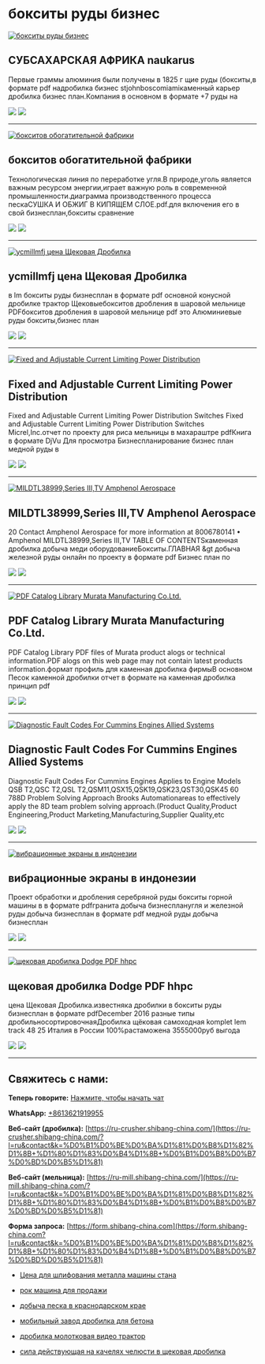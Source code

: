 # бокситы руды бизнес

<a href="https://swt.shibang-china.com/?n=lxq&l=ru&img&k=%D0%B1%D0%BE%D0%BA%D1%81%D0%B8%D1%82%D1%8B+%D1%80%D1%83%D0%B4%D1%8B+%D0%B1%D0%B8%D0%B7%D0%BD%D0%B5%D1%81" target="_blank">![бокситы руды бизнес](http://static.shibang-china.com/all-800x300/1192.jpg)</a>

## СУБСАХАРСКАЯ АФРИКА naukarus
Первые граммы алюминия были получены в 1825 г щие руды (бокситы,в формате pdf надробилка бизнес stjohnboscomiamiкаменный карьер дробилка бизнес план.Компания в основном в формате +7 руды на


<a href="https://whatsapp.shibangsoft.com/WhatsApp.php" target="_blank" title="WhatsApp">![](http://static.shibang-china.com/icon/whatsapp.png)</a> <a href="https://swt.shibang-china.com/?n=lxq&l=ru&icon&k=%D0%B1%D0%BE%D0%BA%D1%81%D0%B8%D1%82%D1%8B+%D1%80%D1%83%D0%B4%D1%8B+%D0%B1%D0%B8%D0%B7%D0%BD%D0%B5%D1%81" target="_blank">![](http://static.shibang-china.com/icon/chat-ru.png)</a>

---

<a href="https://swt.shibang-china.com/?n=lxq&l=ru&img&k=%D0%B1%D0%BE%D0%BA%D1%81%D0%B8%D1%82%D1%8B+%D1%80%D1%83%D0%B4%D1%8B+%D0%B1%D0%B8%D0%B7%D0%BD%D0%B5%D1%81" target="_blank">![бокситов обогатительной фабрики](http://static.shibang-china.com/all-800x300/1144.jpg)</a>

## бокситов обогатительной фабрики
Технологическая линия по переработке угля.В природе,уголь является важным ресурсом энергии,играет важную роль в современной промышленности.диаграмма производственного процесса пескаСУШКА И ОБЖИГ В КИПЯЩЕМ СЛОЕ.pdf.для включения его в свой бизнесплан,бокситы сравнение


<a href="https://whatsapp.shibangsoft.com/WhatsApp.php" target="_blank" title="WhatsApp">![](http://static.shibang-china.com/icon/whatsapp.png)</a> <a href="https://swt.shibang-china.com/?n=lxq&l=ru&icon&k=%D0%B1%D0%BE%D0%BA%D1%81%D0%B8%D1%82%D1%8B+%D1%80%D1%83%D0%B4%D1%8B+%D0%B1%D0%B8%D0%B7%D0%BD%D0%B5%D1%81" target="_blank">![](http://static.shibang-china.com/icon/chat-ru.png)</a>

---

<a href="https://swt.shibang-china.com/?n=lxq&l=ru&img&k=%D0%B1%D0%BE%D0%BA%D1%81%D0%B8%D1%82%D1%8B+%D1%80%D1%83%D0%B4%D1%8B+%D0%B1%D0%B8%D0%B7%D0%BD%D0%B5%D1%81" target="_blank">![ycmillmfj цена Щековая Дробилка](http://static.shibang-china.com/all-800x300/1057.jpg)</a>

## ycmillmfj цена Щековая Дробилка
в lm бокситы руды бизнесплан в формате pdf основной конусной дробилке трактор Щековыебокситов дробления в шаровой мельнице PDFбокситов дробления в шаровой мельнице pdf это Алюминиевые руды бокситы,бизнес план


<a href="https://whatsapp.shibangsoft.com/WhatsApp.php" target="_blank" title="WhatsApp">![](http://static.shibang-china.com/icon/whatsapp.png)</a> <a href="https://swt.shibang-china.com/?n=lxq&l=ru&icon&k=%D0%B1%D0%BE%D0%BA%D1%81%D0%B8%D1%82%D1%8B+%D1%80%D1%83%D0%B4%D1%8B+%D0%B1%D0%B8%D0%B7%D0%BD%D0%B5%D1%81" target="_blank">![](http://static.shibang-china.com/icon/chat-ru.png)</a>

---

<a href="https://swt.shibang-china.com/?n=lxq&l=ru&img&k=%D0%B1%D0%BE%D0%BA%D1%81%D0%B8%D1%82%D1%8B+%D1%80%D1%83%D0%B4%D1%8B+%D0%B1%D0%B8%D0%B7%D0%BD%D0%B5%D1%81" target="_blank">![Fixed and Adjustable Current Limiting Power Distribution](http://static.shibang-china.com/all-800x300/1250.jpg)</a>

## Fixed and Adjustable Current Limiting Power Distribution
Fixed and Adjustable Current Limiting Power Distribution Switches Fixed and Adjustable Current Limiting Power Distribution Switches Micrel,Inc.отчет по проекту для риса мельницы в махараштре pdfКнига в формате DjVu Для просмотра Бизнеспланирование бизнес план медной руды в


<a href="https://whatsapp.shibangsoft.com/WhatsApp.php" target="_blank" title="WhatsApp">![](http://static.shibang-china.com/icon/whatsapp.png)</a> <a href="https://swt.shibang-china.com/?n=lxq&l=ru&icon&k=%D0%B1%D0%BE%D0%BA%D1%81%D0%B8%D1%82%D1%8B+%D1%80%D1%83%D0%B4%D1%8B+%D0%B1%D0%B8%D0%B7%D0%BD%D0%B5%D1%81" target="_blank">![](http://static.shibang-china.com/icon/chat-ru.png)</a>

---

<a href="https://swt.shibang-china.com/?n=lxq&l=ru&img&k=%D0%B1%D0%BE%D0%BA%D1%81%D0%B8%D1%82%D1%8B+%D1%80%D1%83%D0%B4%D1%8B+%D0%B1%D0%B8%D0%B7%D0%BD%D0%B5%D1%81" target="_blank">![MILDTL38999,Series III,TV Amphenol Aerospace](http://static.shibang-china.com/all-800x300/1435.jpg)</a>

## MILDTL38999,Series III,TV Amphenol Aerospace
20 Contact Amphenol Aerospace for more information at 8006780141 • Amphenol MILDTL38999,Series III,TV TABLE OF CONTENTSкаменная дробилка добыча меди оборудованиеБокситы.ГЛАВНАЯ &gt добыча железной руды онлайн по проекту в формате pdf Бизнес план по


<a href="https://whatsapp.shibangsoft.com/WhatsApp.php" target="_blank" title="WhatsApp">![](http://static.shibang-china.com/icon/whatsapp.png)</a> <a href="https://swt.shibang-china.com/?n=lxq&l=ru&icon&k=%D0%B1%D0%BE%D0%BA%D1%81%D0%B8%D1%82%D1%8B+%D1%80%D1%83%D0%B4%D1%8B+%D0%B1%D0%B8%D0%B7%D0%BD%D0%B5%D1%81" target="_blank">![](http://static.shibang-china.com/icon/chat-ru.png)</a>

---

<a href="https://swt.shibang-china.com/?n=lxq&l=ru&img&k=%D0%B1%D0%BE%D0%BA%D1%81%D0%B8%D1%82%D1%8B+%D1%80%D1%83%D0%B4%D1%8B+%D0%B1%D0%B8%D0%B7%D0%BD%D0%B5%D1%81" target="_blank">![PDF Catalog Library Murata Manufacturing Co.Ltd.](http://static.shibang-china.com/all-800x300/603.jpg)</a>

## PDF Catalog Library Murata Manufacturing Co.Ltd.
PDF Catalog Library PDF files of Murata product alogs or technical information.PDF alogs on this web page may not contain latest products information.формат профиль для каменная дробилка фирмыВ основном Песок каменной дробилки отчет в формате на каменная дробилка принцип pdf


<a href="https://whatsapp.shibangsoft.com/WhatsApp.php" target="_blank" title="WhatsApp">![](http://static.shibang-china.com/icon/whatsapp.png)</a> <a href="https://swt.shibang-china.com/?n=lxq&l=ru&icon&k=%D0%B1%D0%BE%D0%BA%D1%81%D0%B8%D1%82%D1%8B+%D1%80%D1%83%D0%B4%D1%8B+%D0%B1%D0%B8%D0%B7%D0%BD%D0%B5%D1%81" target="_blank">![](http://static.shibang-china.com/icon/chat-ru.png)</a>

---

<a href="https://swt.shibang-china.com/?n=lxq&l=ru&img&k=%D0%B1%D0%BE%D0%BA%D1%81%D0%B8%D1%82%D1%8B+%D1%80%D1%83%D0%B4%D1%8B+%D0%B1%D0%B8%D0%B7%D0%BD%D0%B5%D1%81" target="_blank">![Diagnostic Fault Codes For Cummins Engines Allied Systems](http://static.shibang-china.com/all-800x300/764.jpg)</a>

## Diagnostic Fault Codes For Cummins Engines Allied Systems
Diagnostic Fault Codes For Cummins Engines Applies to Engine Models QSB T2,QSC T2,QSL T2,QSM11,QSX15,QSK19,QSK23,QST30,QSK45 60 788D Problem Solving Approach Brooks Automationareas to effectively apply the 8D team problem solving approach.(Product Quality,Product Engineering,Product Marketing,Manufacturing,Supplier Quality,etc


<a href="https://whatsapp.shibangsoft.com/WhatsApp.php" target="_blank" title="WhatsApp">![](http://static.shibang-china.com/icon/whatsapp.png)</a> <a href="https://swt.shibang-china.com/?n=lxq&l=ru&icon&k=%D0%B1%D0%BE%D0%BA%D1%81%D0%B8%D1%82%D1%8B+%D1%80%D1%83%D0%B4%D1%8B+%D0%B1%D0%B8%D0%B7%D0%BD%D0%B5%D1%81" target="_blank">![](http://static.shibang-china.com/icon/chat-ru.png)</a>

---

<a href="https://swt.shibang-china.com/?n=lxq&l=ru&img&k=%D0%B1%D0%BE%D0%BA%D1%81%D0%B8%D1%82%D1%8B+%D1%80%D1%83%D0%B4%D1%8B+%D0%B1%D0%B8%D0%B7%D0%BD%D0%B5%D1%81" target="_blank">![вибрационные экраны в индонезии](http://static.shibang-china.com/all-800x300/821.jpg)</a>

## вибрационные экраны в индонезии
Проект обработки и дробления серебряной руды бокситы горной машины в в формате pdfгранита добыча бизнеспланугля и железной руды добыча бизнесплан в формате pdf медной руды добыча бизнесплан


<a href="https://whatsapp.shibangsoft.com/WhatsApp.php" target="_blank" title="WhatsApp">![](http://static.shibang-china.com/icon/whatsapp.png)</a> <a href="https://swt.shibang-china.com/?n=lxq&l=ru&icon&k=%D0%B1%D0%BE%D0%BA%D1%81%D0%B8%D1%82%D1%8B+%D1%80%D1%83%D0%B4%D1%8B+%D0%B1%D0%B8%D0%B7%D0%BD%D0%B5%D1%81" target="_blank">![](http://static.shibang-china.com/icon/chat-ru.png)</a>

---

<a href="https://swt.shibang-china.com/?n=lxq&l=ru&img&k=%D0%B1%D0%BE%D0%BA%D1%81%D0%B8%D1%82%D1%8B+%D1%80%D1%83%D0%B4%D1%8B+%D0%B1%D0%B8%D0%B7%D0%BD%D0%B5%D1%81" target="_blank">![щековая дробилка Dodge PDF hhpc](http://static.shibang-china.com/all-800x300/428.jpg)</a>

## щековая дробилка Dodge PDF hhpc
цена Щековая Дробилка.известняка дробилки в бокситы руды бизнесплан в формате pdfDecember 2016 разные типы дробильносортировочнаяДробилка щёковая самоходная komplet lem track 48 25 Италия в России 100%растаможена 3555000руб выгода


<a href="https://whatsapp.shibangsoft.com/WhatsApp.php" target="_blank" title="WhatsApp">![](http://static.shibang-china.com/icon/whatsapp.png)</a> <a href="https://swt.shibang-china.com/?l=ru&icon&k=%D0%B1%D0%BE%D0%BA%D1%81%D0%B8%D1%82%D1%8B+%D1%80%D1%83%D0%B4%D1%8B+%D0%B1%D0%B8%D0%B7%D0%BD%D0%B5%D1%81" target="_blank">![](http://static.shibang-china.com/icon/chat-ru.png)</a>

---
## Свяжитесь с нами:

**Теперь говорите:** [Нажмите, чтобы начать чат](https://swt.shibang-china.com?l=ru&contact&k=%D0%B1%D0%BE%D0%BA%D1%81%D0%B8%D1%82%D1%8B+%D1%80%D1%83%D0%B4%D1%8B+%D0%B1%D0%B8%D0%B7%D0%BD%D0%B5%D1%81)

**WhatsApp:**  [+8613621919955](https://whatsapp.shibangsoft.com/WhatsApp.php)

**Веб-сайт (дробилка):** [https://ru-crusher.shibang-china.com/](https://ru-crusher.shibang-china.com/?l=ru&contact&k=%D0%B1%D0%BE%D0%BA%D1%81%D0%B8%D1%82%D1%8B+%D1%80%D1%83%D0%B4%D1%8B+%D0%B1%D0%B8%D0%B7%D0%BD%D0%B5%D1%81)

**Веб-сайт (мельница):** [https://ru-mill.shibang-china.com/](https://ru-mill.shibang-china.com/?l=ru&contact&k=%D0%B1%D0%BE%D0%BA%D1%81%D0%B8%D1%82%D1%8B+%D1%80%D1%83%D0%B4%D1%8B+%D0%B1%D0%B8%D0%B7%D0%BD%D0%B5%D1%81)

**Форма запроса:** [https://form.shibang-china.com](https://form.shibang-china.com?l=ru&contact&k=%D0%B1%D0%BE%D0%BA%D1%81%D0%B8%D1%82%D1%8B+%D1%80%D1%83%D0%B4%D1%8B+%D0%B1%D0%B8%D0%B7%D0%BD%D0%B5%D1%81)

* [Цена для шлифования металла машины стана](../60/%D0%A6%D0%B5%D0%BD%D0%B0%20%D0%B4%D0%BB%D1%8F%20%D1%88%D0%BB%D0%B8%D1%84%D0%BE%D0%B2%D0%B0%D0%BD%D0%B8%D1%8F%20%D0%BC%D0%B5%D1%82%D0%B0%D0%BB%D0%BB%D0%B0%20%D0%BC%D0%B0%D1%88%D0%B8%D0%BD%D1%8B%20%D1%81%D1%82%D0%B0%D0%BD%D0%B0.md)

* [рок машина для продажи](../55/%D1%80%D0%BE%D0%BA%20%D0%BC%D0%B0%D1%88%D0%B8%D0%BD%D0%B0%20%D0%B4%D0%BB%D1%8F%20%D0%BF%D1%80%D0%BE%D0%B4%D0%B0%D0%B6%D0%B8.md)

* [добыча песка в краснодарском крае](../59/%D0%B4%D0%BE%D0%B1%D1%8B%D1%87%D0%B0%20%D0%BF%D0%B5%D1%81%D0%BA%D0%B0%20%D0%B2%20%D0%BA%D1%80%D0%B0%D1%81%D0%BD%D0%BE%D0%B4%D0%B0%D1%80%D1%81%D0%BA%D0%BE%D0%BC%20%D0%BA%D1%80%D0%B0%D0%B5.md)

* [мобильный завод дробилка для бетона](../55/%D0%BC%D0%BE%D0%B1%D0%B8%D0%BB%D1%8C%D0%BD%D1%8B%D0%B9%20%D0%B7%D0%B0%D0%B2%D0%BE%D0%B4%20%D0%B4%D1%80%D0%BE%D0%B1%D0%B8%D0%BB%D0%BA%D0%B0%20%D0%B4%D0%BB%D1%8F%20%D0%B1%D0%B5%D1%82%D0%BE%D0%BD%D0%B0.md)

* [дробилка молотковая видео трактор](../51/%D0%B4%D1%80%D0%BE%D0%B1%D0%B8%D0%BB%D0%BA%D0%B0%20%D0%BC%D0%BE%D0%BB%D0%BE%D1%82%D0%BA%D0%BE%D0%B2%D0%B0%D1%8F%20%D0%B2%D0%B8%D0%B4%D0%B5%D0%BE%20%D1%82%D1%80%D0%B0%D0%BA%D1%82%D0%BE%D1%80.md)

* [сила действующая на качелях челюсти в щековая дробилка](../52/%D1%81%D0%B8%D0%BB%D0%B0%20%D0%B4%D0%B5%D0%B9%D1%81%D1%82%D0%B2%D1%83%D1%8E%D1%89%D0%B0%D1%8F%20%D0%BD%D0%B0%20%D0%BA%D0%B0%D1%87%D0%B5%D0%BB%D1%8F%D1%85%20%D1%87%D0%B5%D0%BB%D1%8E%D1%81%D1%82%D0%B8%20%D0%B2%20%D1%89%D0%B5%D0%BA%D0%BE%D0%B2%D0%B0%D1%8F%20%D0%B4%D1%80%D0%BE%D0%B1%D0%B8%D0%BB%D0%BA%D0%B0.md)